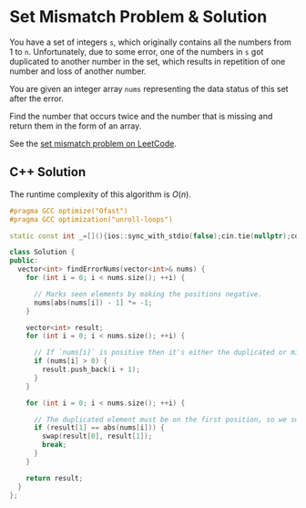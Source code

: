 # Set Mismatch Problem & Solution

You have a set of integers `s`, which originally contains all the numbers from 1 to `n`.
Unfortunately, due to some error, one of the numbers in `s` got duplicated to another number in the set, which results in repetition of one number and loss of another number.

You are given an integer array `nums` representing the data status of this set after the error.

Find the number that occurs twice and the number that is missing and return them in the form of an array.

See the [set mismatch problem on LeetCode](https://leetcode.com/problems/set-mismatch).

## C++ Solution

The runtime complexity of this algorithm is $O(n)$.

```cpp
#pragma GCC optimize("Ofast")
#pragma GCC optimization("unroll-loops")

static const int _=[](){ios::sync_with_stdio(false);cin.tie(nullptr);cout.tie(nullptr);return 0;}();

class Solution {
public:
  vector<int> findErrorNums(vector<int>& nums) {
    for (int i = 0; i < nums.size(); ++i) {

      // Marks seen elements by making the positions negative.
      nums[abs(nums[i]) - 1] *= -1;
    }

    vector<int> result;
    for (int i = 0; i < nums.size(); ++i) {

      // If `nums[i]` is positive then it's either the duplicated or missing element.
      if (nums[i] > 0) {
        result.push_back(i + 1);
      }
    }

    for (int i = 0; i < nums.size(); ++i) {

      // The duplicated element must be on the first position, so we swap if required.
      if (result[1] == abs(nums[i])) {
        swap(result[0], result[1]);
        break;
      }
    }

    return result;
  }
};
```
